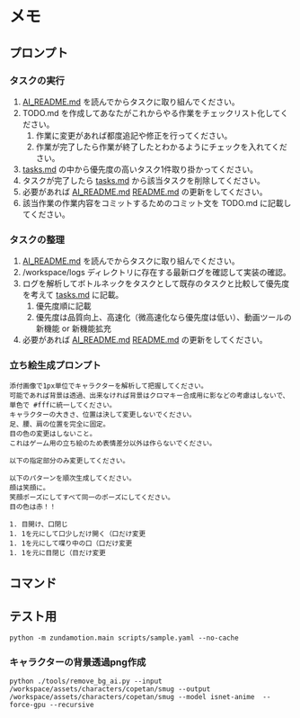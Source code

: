 # メモ

## プロンプト

### タスクの実行

1. [AI_README.md](AI_README.md) を読んでからタスクに取り組んでください。
1. TODO.md を作成してあなたがこれからやる作業をチェックリスト化してください。
	1. 作業に変更があれば都度追記や修正を行ってください。
	1. 作業が完了したら作業が終了したとわかるようにチェックを入れてください。
1. [tasks.md](tasks.md) の中から優先度の高いタスク1件取り掛かってください。
1. タスクが完了したら [tasks.md](tasks.md) から該当タスクを削除してください。
1. 必要があれば [AI_README.md](AI_README.md) [README.md](README.md) の更新をしてください。
1. 該当作業の作業内容をコミットするためのコミット文を TODO.md に記載してください。 

### タスクの整理

1. [AI_README.md](AI_README.md) を読んでからタスクに取り組んでください。
1. /workspace/logs ディレクトリに存在する最新ログを確認して実装の確認。
1. ログを解析してボトルネックをタスクとして既存のタスクと比較して優先度を考えて [tasks.md](tasks.md) に記載。
	1. 優先度順に記載
	2. 優先度は品質向上、高速化（微高速化なら優先度は低い）、動画ツールの新機能 or 新機能拡充
1. 必要があれば [AI_README.md](AI_README.md) [README.md](README.md) の更新をしてください。

### 立ち絵生成プロンプト

```
添付画像で1px単位でキャラクターを解析して把握してください。
可能であれば背景は透過、出来なければ背景はクロマキー合成用に影などの考慮はしないで、単色で #fffに統一してください。
キャラクターの大きさ、位置は決して変更しないでください。
足、腰、肩の位置を完全に固定。
目の色の変更はしないこと。
これはゲーム用の立ち絵のため表情差分以外は作らないでください。

以下の指定部分のみ変更してください。

以下のパターンを順次生成してください。
顔は笑顔に。
笑顔ポーズにしてすべて同一のポーズにしてください。
目の色は赤！！

1. 目開け、口閉じ
1. 1を元にして口少しだけ開く（口だけ変更
1. 1を元にして喋り中の口（口だけ変更
1. 1を元に目閉じ（目だけ変更
```

## コマンド

## テスト用

```
python -m zundamotion.main scripts/sample.yaml --no-cache
```

### キャラクターの背景透過png作成

```
python ./tools/remove_bg_ai.py --input /workspace/assets/characters/copetan/smug --output /workspace/assets/characters/copetan/smug --model isnet-anime  --force-gpu --recursive
```

